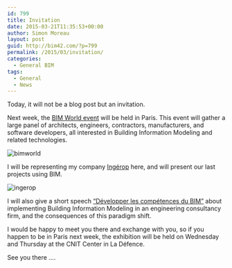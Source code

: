 ```yaml
---
id: 799
title: Invitation
date: 2015-03-21T11:35:53+00:00
author: Simon Moreau
layout: post
guid: http://bim42.com/?p=799
permalink: /2015/03/invitation/
categories:
  - General BIM
tags:
  - General
  - News
---
```

Today, it will not be a blog post but an invitation.

Next week, the [BIM World event](http://www.bim-w.com/?lang=en) will be held in Paris. This event will gather a large panel of architects, engineers, contractors, manufacturers, and software developers, all interested in Building Information Modeling and related technologies.

![bimworld](http://bim42.com/wp-content/uploads/2015/03/bimworld.png)

I will be representing my company [Ingérop](http://www.ingerop.com/) here, and will present our last projects using BIM.

![ingerop](http://bim42.com/wp-content/uploads/2015/03/ingerop.bmp)

I will also give a short speech [&#8220;Développer les compétences du BIM&#8221;](http://www.bim-w.com/program26) about implementing Building Information Modeling in an engineering consultancy firm, and the consequences of this paradigm shift.

I would be happy to meet you there and exchange with you, so if you happen to be in Paris next week, the exhibition will be held on Wednesday and Thursday at the CNIT Center in La Défence.

See you there &#8230;.